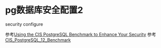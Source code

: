 # pg数据库安全配置2

security configure

参考[Using the CIS PostgreSQL Benchmark to Enhance Your Security](https://info.crunchydata.com/blog/using-the-cis-postgresql-benchmark-to-enhance-your-security)
参考[CIS_PostgreSQL_12_Benchmark](./script/CIS_PostgreSQL_12_Benchmark_v1.0.0.pdf)
